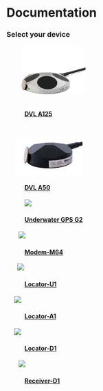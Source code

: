 # Documentation
### Select your device

<div class="grid" style="padding-left: 3em">
<div class="col" style="padding-right: 2em">
<a href="./dvl/dvl-a125/">
<img src="./img/dvl-a125-coin-light-white.png" style="width: auto; height: 8em; padding-bottom: 1em; margin-left: -0.5em" /><br>
<h4>DVL A125</h4>
</a>
</div>
<div class="col" style="padding-right: 2em; padding-top: 2em">
<a href="./dvl/dvl-a50/">
<img src="./img/WL-21035-3_DVL-A50_Side4_1600_crop.jpg" style="width: auto; height: 6em; margin-left: -1.6em" /><br>
<h4>DVL A50</h4>
</a>
</div>
<div class="col" style="padding-right: 2em">
<a href="./underwater-gps/introduction/">
<img src="https://store.waterlinked.com/wp-content/uploads/2020/04/UGPS_G2_Pelicase_Top_1600_web.jpg" style="width: auto; height: 8em" /><br>
<h4>Underwater GPS G2</h4>
</a>
</div>
<div  class="col" style="padding-right: 2em; paddding-top: 1.5em">
<a href="./modem/modem-m64">
<img src="https://store.waterlinked.com/wp-content/uploads/2019/02/DSC02201-Edit-300x300.jpg" style="width: auto; height: 8em; margin-left: -1em;" /><br>
<h4>Modem-M64</h4>
</a>
</div>
<div class="col" style="padding-right: 2em">
<a href="./underwater-gps/locators/locator-u1/">
<img src="https://store.waterlinked.com/wp-content/uploads/2018/03/WL-21018_Locator-U1_1.jpg" style="width: auto; height: 8em; margin-left: -1.2em;"  /><br>
<h4>Locator-U1</h4>
</a>
</div>
<div class="col" style="padding-right: 2em">
<a href="./underwater-gps/locators/locator-a1/">
<img src="https://store.waterlinked.com/wp-content/uploads/2017/06/WL_21009_Locator_A1-1.jpg" style="height: 8em; margin-left: -1.75em;" /><br>
<h4>Locator-A1</h4>
</a>
</div>
<div class="col" style="padding-right: 2em">
<a href="./underwater-gps/locators/locator-d1/">
<img src="https://store.waterlinked.com/wp-content/uploads/2018/02/WL_21016_Locator_D1-20.jpg" style="height: 8em; margin-left: -1.75em; " /><br>
<h4>Locator-D1</h4>
</a>
</div>
<div  class="col" style="padding-right: 2em">
<a href="./receiver-d1/">
<img src="https://store.waterlinked.com/wp-content/uploads/2017/06/WL_21005_Receiver_D1-1.jpg" style="width: auto; height: 8em; margin-left: -1em;" /><br>
<h4>Receiver-D1</h4>
</a>
</div>

